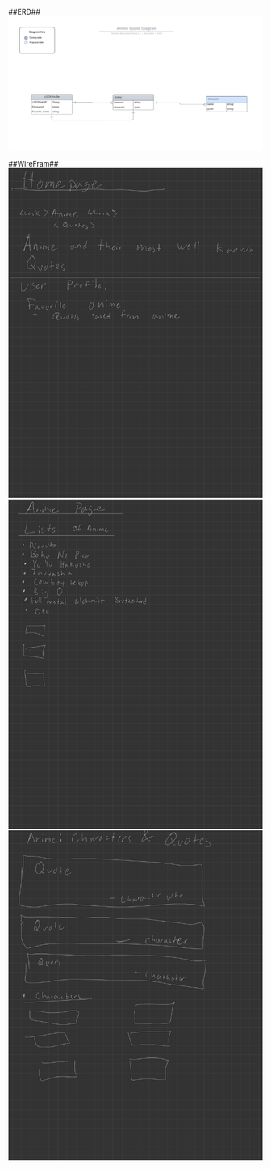 ##ERD##
![ERDanime](public/images/ERDanime.png)

 ##WireFram##
 ![page1](public/images/page1.jpg)
 ![page2](public/images/page2.jpg)
 ![page3](public/images/page3.jpg)